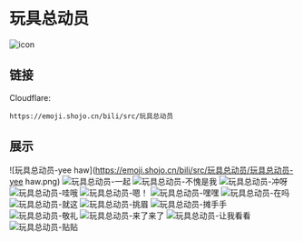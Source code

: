 # 玩具总动员
![icon](https://emoji.shojo.cn/bili/src/玩具总动员/icon.png)
## 链接
Cloudflare:
```
https://emoji.shojo.cn/bili/src/玩具总动员
```
## 展示
![玩具总动员-yee haw](https://emoji.shojo.cn/bili/src/玩具总动员/玩具总动员-yee haw.png)
![玩具总动员-一起](https://emoji.shojo.cn/bili/src/玩具总动员/玩具总动员-一起.png)
![玩具总动员-不愧是我](https://emoji.shojo.cn/bili/src/玩具总动员/玩具总动员-不愧是我.png)
![玩具总动员-冲呀](https://emoji.shojo.cn/bili/src/玩具总动员/玩具总动员-冲呀.png)
![玩具总动员-哇哦](https://emoji.shojo.cn/bili/src/玩具总动员/玩具总动员-哇哦.png)
![玩具总动员-嗯！](https://emoji.shojo.cn/bili/src/玩具总动员/玩具总动员-嗯！.png)
![玩具总动员-嘿嘿](https://emoji.shojo.cn/bili/src/玩具总动员/玩具总动员-嘿嘿.png)
![玩具总动员-在吗](https://emoji.shojo.cn/bili/src/玩具总动员/玩具总动员-在吗.png)
![玩具总动员-就这](https://emoji.shojo.cn/bili/src/玩具总动员/玩具总动员-就这.png)
![玩具总动员-挑眉](https://emoji.shojo.cn/bili/src/玩具总动员/玩具总动员-挑眉.png)
![玩具总动员-摊手手](https://emoji.shojo.cn/bili/src/玩具总动员/玩具总动员-摊手手.png)
![玩具总动员-敬礼](https://emoji.shojo.cn/bili/src/玩具总动员/玩具总动员-敬礼.png)
![玩具总动员-来了来了](https://emoji.shojo.cn/bili/src/玩具总动员/玩具总动员-来了来了.png)
![玩具总动员-让我看看](https://emoji.shojo.cn/bili/src/玩具总动员/玩具总动员-让我看看.png)
![玩具总动员-贴贴](https://emoji.shojo.cn/bili/src/玩具总动员/玩具总动员-贴贴.png)
